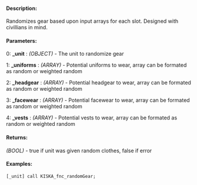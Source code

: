 #### Description:
Randomizes gear based upon input arrays for each slot. Designed with civillians in mind.

#### Parameters:
0: **_unit** : *(OBJECT)* - The unit to randomize gear

1: **_uniforms** : *(ARRAY)* - Potential uniforms to wear, array can be formated as random or weighted random

2: **_headgear** : *(ARRAY)* - Potential headgear to wear, array can be formated as random or weighted random

3: **_facewear** : *(ARRAY)* - Potential facewear to wear, array can be formated as random or weighted random

4: **_vests** : *(ARRAY)* - Potential vests to wear, array can be formated as random or weighted random

#### Returns:
*(BOOL)* - true if unit was given random clothes, false if error

#### Examples:
```sqf
[_unit] call KISKA_fnc_randomGear;
```

